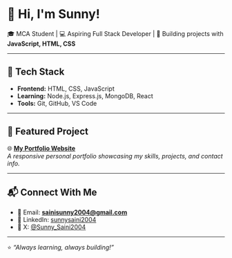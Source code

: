 # 👋 Hi, I'm Sunny!  

🎓 MCA Student | 💻 Aspiring Full Stack Developer | 🚀 Building projects with **JavaScript, HTML, CSS**  

---





## 🚀 Tech Stack  
- **Frontend:** HTML, CSS, JavaScript  
- **Learning:** Node.js, Express.js, MongoDB, React  
- **Tools:** Git, GitHub, VS Code  

---

## 📂 Featured Project  
🌐 **[My Portfolio Website](https://sunnysaini2004.github.io/sunnysainiPortfolio/)**  
_A responsive personal portfolio showcasing my skills, projects, and contact info._  

---

## 📬 Connect With Me  
- 📧 Email: **sainisunny2004@gmail.com**  
- 💼 LinkedIn: [sunnysaini2004](https://www.linkedin.com/in/sunnysaini2004/)  
- 📸 X: [@Sunny_Saini2004](https://x.com/Sunny_Saini2004)  

---

⭐ _“Always learning, always building!”_  
